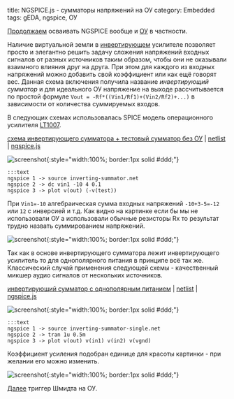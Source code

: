 title: NGSPICE.js - сумматоры напряжений на ОУ
category: Embedded 
tags: gEDA, ngspice, ОУ

[Продолжаем]({filename}../2016-10-28-ngspice-introduction/2016-10-28-ngspice-introduction.md) осваивать NGSPICE вообще и [ОУ]({filename}../2016-11-18-op-amp-basics/2016-11-18-op-amp-basics.md) в частности.

Наличие виртуальной земли в [инвертирующем]({filename}../2016-11-22-op-amp-inverting/2016-11-22-op-amp-inverting.md) усилителе позволяет просто и элегантно решить задачу сложения напряжений входных сигналов от разных источников таким образом, чтобы они не оказывали взаимного влияния друг на друга. При этом для каждого из входных напряжений можно добавить свой коэффициент или как ещё говорят вес. Данная схема включения получила название *инвертирующий сумматор* и для идеального ОУ напряжение на выходе рассчитывается по простой формуле ```Vout = -Rf*((Vin1/Rf1)+(Vin2/Rf2)+...)``` в зависимости от количества суммируемых входов.

В следующих схемах использовалась SPICE модель операционного усилителя [LT1007]({attach}LT1007CS.txt).

[схема инвертирующего сумматора + тестовый сумматор без ОУ]({attach}inverting-summator.sch) | [netlist]({attach}inverting-summator.net) | [ngspice.js](https://ngspice.js.org/?gist=a4ad89b810370046865df1eb4beca38c)

![screenshot]({attach}show-img-inverting-summator.png){:style="width:100%; border:1px solid #ddd;"}

    :::text
    ngspice 1 -> source inverting-summator.net
    ngspice 2 -> dc vin1 -10 4 0.1
    ngspice 3 -> plot v(out) (-v(test))

При ```Vin1=-10``` алгебраическая сумма входных напряжений ```-10+3-5=-12``` или ```12``` с инверсией и т.д. Как видно на картинке если бы мы не использовали ОУ а использовали обычные резисторы Rx то результат трудно назвать суммированием напряжений.

![screenshot]({attach}inverting-summator-canvas.png){:style="width:100%; border:1px solid #ddd;"}

Так как в основе инвертирующего сумматора лежит инвертирующего усилитель то для однополярного питания в принципе всё так же. Классический случай применения следующей схемы - качественный микшер аудио сигналов от нескольких источников.

[инвертирующий сумматор с однополярным питанием]({attach}inverting-summator-single.sch) | [netlist]({attach}inverting-summator-single.net) | [ngspice.js](https://ngspice.js.org/?gist=240fbcd9cd54346102e19984c5d24eba)

![screenshot]({attach}show-img-inverting-summator-single.png){:style="width:100%; border:1px solid #ddd;"}

    :::text
    ngspice 1 -> source inverting-summator-single.net
    ngspice 2 -> tran 1u 0.5m
    ngspice 3 -> plot v(out) v(in1) v(in2) v(vgnd)

Коэффициент усиления подобран единице для красоты картинки - при желании его можно изменить.

![screenshot]({attach}inverting-summator-single-canvas.png){:style="width:100%; border:1px solid #ddd;"}

[Далее]({filename}../2016-11-24-op-amp-schmitt/2016-11-24-op-amp-schmitt.md) триггер Шмидта на ОУ.